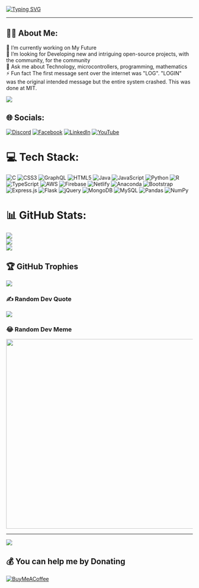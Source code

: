 [![Typing SVG](https://readme-typing-svg.demolab.com?font=Fira+Code&size=22&pause=1000&color=E718F7&width=1000&lines=Hi+%F0%9F%91%8B+I'm+Nimash+Eshan%2C+IT+Student+from+SriLanka+%F0%9F%98%83;Looking+for+Developing+new+and+Intriguing+open-source+projects+%E2%9C%A8)](https://git.io/typing-svg)
<hr>

## 🤹‍♂️ About Me:
🔭 I’m currently working on My Future<br>🤝 I’m looking for Developing new and intriguing open-source projects, with the community, for the community<br>💬 Ask me about Technology, microcontrollers, programming, mathematics<br>⚡ Fun fact The first message sent over the internet was "LOG". "LOGIN" was the original intended message but the entire system crashed. This was done at MIT.

![](https://komarev.com/ghpvc/?username=nimash3eshan&color=blueviolet)


## 🌐 Socials:
[![Discord](https://img.shields.io/badge/Discord-%237289DA.svg?logo=discord&logoColor=white)](htttps://discord.gg/https://discord.gg/b9zVB6dw7R) [![Facebook](https://img.shields.io/badge/Facebook-%231877F2.svg?logo=Facebook&logoColor=white)](https://facebook.com/nimash0eshan) [![LinkedIn](https://img.shields.io/badge/LinkedIn-%230077B5.svg?logo=linkedin&logoColor=white)](https://linkedin.com/in/nimash-eshan) [![YouTube](https://img.shields.io/badge/YouTube-%23FF0000.svg?logo=YouTube&logoColor=white)](https://youtube.com/c/UCDO4QzXjw-UCDLfIm7daPCw) 

# 💻 Tech Stack:
![C](https://img.shields.io/badge/c-%2300599C.svg?style=plastic&logo=c&logoColor=white) ![CSS3](https://img.shields.io/badge/css3-%231572B6.svg?style=plastic&logo=css3&logoColor=white) ![GraphQL](https://img.shields.io/badge/-GraphQL-E10098?style=plastic&logo=graphql&logoColor=white) ![HTML5](https://img.shields.io/badge/html5-%23E34F26.svg?style=plastic&logo=html5&logoColor=white) ![Java](https://img.shields.io/badge/java-%23ED8B00.svg?style=plastic&logo=java&logoColor=white) ![JavaScript](https://img.shields.io/badge/javascript-%23323330.svg?style=plastic&logo=javascript&logoColor=%23F7DF1E) ![Python](https://img.shields.io/badge/python-3670A0?style=plastic&logo=python&logoColor=ffdd54) ![R](https://img.shields.io/badge/r-%23276DC3.svg?style=plastic&logo=r&logoColor=white) ![TypeScript](https://img.shields.io/badge/typescript-%23007ACC.svg?style=plastic&logo=typescript&logoColor=white) ![AWS](https://img.shields.io/badge/AWS-%23FF9900.svg?style=plastic&logo=amazon-aws&logoColor=white) ![Firebase](https://img.shields.io/badge/firebase-%23039BE5.svg?style=plastic&logo=firebase) ![Netlify](https://img.shields.io/badge/netlify-%23000000.svg?style=plastic&logo=netlify&logoColor=#00C7B7) ![Anaconda](https://img.shields.io/badge/Anaconda-%2344A833.svg?style=plastic&logo=anaconda&logoColor=white) ![Bootstrap](https://img.shields.io/badge/bootstrap-%23563D7C.svg?style=plastic&logo=bootstrap&logoColor=white) ![Express.js](https://img.shields.io/badge/express.js-%23404d59.svg?style=plastic&logo=express&logoColor=%2361DAFB) ![Flask](https://img.shields.io/badge/flask-%23000.svg?style=plastic&logo=flask&logoColor=white) ![jQuery](https://img.shields.io/badge/jquery-%230769AD.svg?style=plastic&logo=jquery&logoColor=white) ![MongoDB](https://img.shields.io/badge/MongoDB-%234ea94b.svg?style=plastic&logo=mongodb&logoColor=white) ![MySQL](https://img.shields.io/badge/mysql-%2300f.svg?style=plastic&logo=mysql&logoColor=white) ![Pandas](https://img.shields.io/badge/pandas-%23150458.svg?style=plastic&logo=pandas&logoColor=white) ![NumPy](https://img.shields.io/badge/numpy-%23013243.svg?style=plastic&logo=numpy&logoColor=white)
# 📊 GitHub Stats:
![](https://github-readme-stats.vercel.app/api?username=nimash3eshan&theme=merko&hide_border=false&include_all_commits=true&count_private=true)<br/>
![](https://github-readme-streak-stats.herokuapp.com/?user=nimash3eshan&theme=merko&hide_border=false)<br/>
![](https://github-readme-stats.vercel.app/api/top-langs/?username=nimash3eshan&theme=merko&hide_border=false&include_all_commits=true&count_private=true&layout=compact)

## 🏆 GitHub Trophies
![](https://github-profile-trophy.vercel.app/?username=nimash3eshan&theme=juicyfresh&no-frame=false&no-bg=false&margin-w=4)

### ✍️ Random Dev Quote
![](https://quotes-github-readme.vercel.app/api?type=horizontal&theme=merko)

### 😂 Random Dev Meme
<img src="https://random-memer.herokuapp.com/" width="512px"/>

---
[![](https://visitcount.itsvg.in/api?id=nimash3eshan&icon=2&color=11)](https://visitcount.itsvg.in)

  ## 💰 You can help me by Donating
  [![BuyMeACoffee](https://img.shields.io/badge/Buy%20Me%20a%20Coffee-ffdd00?style=for-the-badge&logo=buy-me-a-coffee&logoColor=black)](https://buymeacoffee.com/nimasheshan) 

  <!-- Proudly created with GPRM ( https://gprm.itsvg.in ) -->
  
